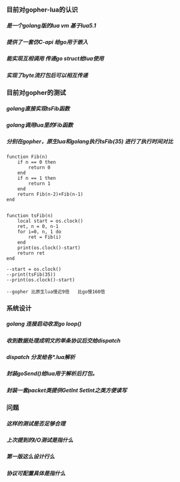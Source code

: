 ### 目前对gopher-lua的认识
##### 是一个golang版的lua vm 基于lua5.1
##### 提供了一套仿C-api 给go用于嵌入
##### 能实现互相调用 传递go struct给lua使用
##### 实现了byte流打包后可以相互传递


### 目前对gopher的测试
##### golang直接实现tsFib函数
##### golang调用lua里的Fib函数
##### 分别在gopher，原生lua和golang执行tsFib(35) 进行了执行时间对比
```
function Fib(n)
    if n == 0 then
        return 0
    end
    if n == 1 then
        return 1
    end
    return Fib(n-2)+Fib(n-1)
end


function tsFib(n)
    local start = os.clock()
    ret, n = 0, n-1
    for i=0, n, 1 do
        ret = Fib(i)
    end
    print(os.clock()-start)
    return ret
end

--start = os.clock()
--print(tsFib(35))
--print(os.clock()-start)

--gopher 比原生lua慢近9倍   比go慢160倍
```

### 系统设计
##### golang 连接启动收发go loop()
##### 收到数据处理成明文的単条协议后交给dispatch 
##### dispatch 分发给各*.lua解析
##### 封装goSend()给lua用于解析后打包。
##### 封装一套packet类提供GetInt SetInt之类方便读写

### 问题
##### 这样的测试是否足够合理
##### 上次提到的I/O测试是指什么
##### 第一版这么设计行么
##### 协议可配置具体是指什么

